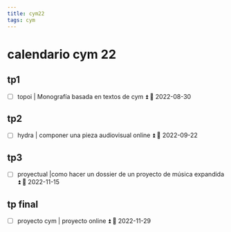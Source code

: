 ```yaml
---
title: cym22
tags: cym
---
```



# calendario cym 22

## tp1
- [ ] topoi | Monografía basada en textos de cym ⏫ 📅 2022-08-30

## tp2
- [ ] hydra | componer una pieza audiovisual online ⏫ 📅 2022-09-22

## tp3
- [ ] proyectual |como hacer un dossier de un proyecto de música expandida ⏫ 📅 2022-11-15
## tp final
- [ ] proyecto cym | proyecto online ⏫ 📅 2022-11-29


